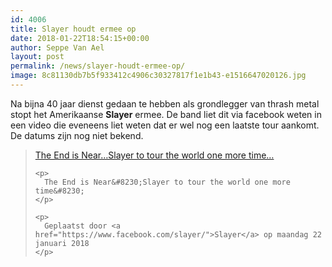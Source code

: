 ```yaml
---
id: 4006
title: Slayer houdt ermee op
date: 2018-01-22T18:54:15+00:00
author: Seppe Van Ael
layout: post
permalink: /news/slayer-houdt-ermee-op/
image: 8c81130db7b5f933412c4906c30327817f1e1b43-e1516647020126.jpg
---
```

Na bijna 40 jaar dienst gedaan te hebben als grondlegger van thrash metal stopt het Amerikaanse **Slayer** ermee. De band liet dit via facebook weten in een video die eveneens liet weten dat er wel nog een laatste tour aankomt. De datums zijn nog niet bekend.

<div id="fb-root">
</div>



<div class="fb-video" data-href="https://www.facebook.com/slayer/videos/10155906076635390/?hc_ref=ARTnIGmNTfwAoUijLEoey83VQNhBkMM16umiHbYBgHu4I_F0r-WZG1FK520QbkOpRhQ" data-width="500">
  <blockquote cite="https://www.facebook.com/slayer/videos/10155906076635390/" class="fb-xfbml-parse-ignore">
    <p>
      <a href="https://www.facebook.com/slayer/videos/10155906076635390/">The End is Near&#8230;Slayer to tour the world one more time&#8230;</a>
    </p>
    
    <p>
      The End is Near&#8230;Slayer to tour the world one more time&#8230;
    </p>
    
    <p>
      Geplaatst door <a href="https://www.facebook.com/slayer/">Slayer</a> op maandag 22 januari 2018
    </p>
  </blockquote>
</div>